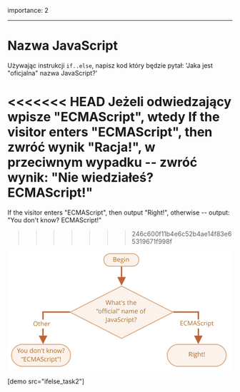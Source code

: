 importance: 2

---

# Nazwa JavaScript

Używając instrukcji `if..else`, napisz kod który będzie pytał: 'Jaka jest "oficjalna" nazwa JavaScript?'

<<<<<<< HEAD
Jeżeli odwiedzający wpisze "ECMAScript", wtedy 
If the visitor enters "ECMAScript", then zwróć wynik "Racja!", w przeciwnym wypadku -- zwróć wynik: "Nie wiedziałeś? ECMAScript!"
=======
If the visitor enters "ECMAScript", then output "Right!", otherwise -- output: "You don't know? ECMAScript!"
>>>>>>> 246c600f11b4e6c52b4ae14f83e65319671f998f

![](ifelse_task2.svg)

[demo src="ifelse_task2"]
